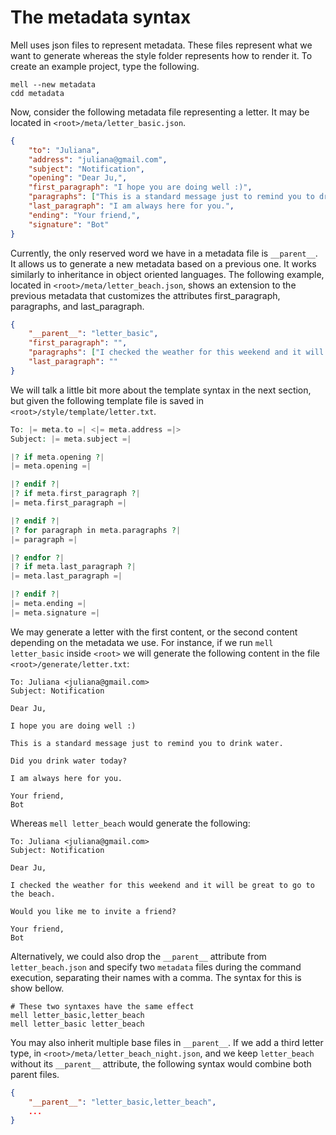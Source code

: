# The metadata syntax

Mell uses json files to represent metadata. These files represent what we want to generate whereas the style folder represents how to render it. To create an example project, type the following.

```shell
mell --new metadata
cdd metadata
```

Now, consider the following metadata file representing a letter. It may be located in `<root>/meta/letter_basic.json`.

```json
{
    "to": "Juliana",
    "address": "juliana@gmail.com",
    "subject": "Notification",
    "opening": "Dear Ju,",
    "first_paragraph": "I hope you are doing well :)",
    "paragraphs": ["This is a standard message just to remind you to drink water.", "Did you drink water today?"],
    "last_paragraph": "I am always here for you.",
    "ending": "Your friend,",
    "signature": "Bot"
}
```

Currently, the only reserved word we have in a metadata file is `__parent__`. It allows us to generate a new metadata based on a previous one. It works similarly to inheritance in object oriented languages. The following example, located in `<root>/meta/letter_beach.json`, shows an extension to the previous metadata that customizes the attributes first_paragraph, paragraphs, and last_paragraph.

```json
{
    "__parent__": "letter_basic",
    "first_paragraph": "",
    "paragraphs": ["I checked the weather for this weekend and it will be great to go to the beach.", "Would you like me to invite a friend?"],
    "last_paragraph": ""
}
```

We will talk a little bit more about the template syntax in the next section, but given the following template file is saved in `<root>/style/template/letter.txt`.

```php
To: |= meta.to =| <|= meta.address =|>
Subject: |= meta.subject =|

|? if meta.opening ?|
|= meta.opening =|

|? endif ?|
|? if meta.first_paragraph ?|
|= meta.first_paragraph =|

|? endif ?|
|? for paragraph in meta.paragraphs ?|
|= paragraph =|

|? endfor ?|
|? if meta.last_paragraph ?|
|= meta.last_paragraph =|

|? endif ?|
|= meta.ending =|
|= meta.signature =|
```

We may generate a letter with the first content, or the second content depending on the metadata we use. For instance, if we run `mell letter_basic` inside `<root>` we will generate the following content in the file `<root>/generate/letter.txt`:

```
To: Juliana <juliana@gmail.com>
Subject: Notification

Dear Ju,

I hope you are doing well :)

This is a standard message just to remind you to drink water.

Did you drink water today?

I am always here for you.

Your friend,
Bot
```

Whereas `mell letter_beach` would generate the following:

```
To: Juliana <juliana@gmail.com>
Subject: Notification

Dear Ju,

I checked the weather for this weekend and it will be great to go to the beach.

Would you like me to invite a friend?

Your friend,
Bot
```

Alternatively, we could also drop the `__parent__` attribute from `letter_beach.json` and specify two `metadata` files during the command execution, separating their names with a comma. The syntax for this is show bellow.

```shell
# These two syntaxes have the same effect
mell letter_basic,letter_beach
mell letter_basic letter_beach
```

You may also inherit multiple base files in `__parent__`. If we add a third letter type, in `<root>/meta/letter_beach_night.json`, and we keep `letter_beach` without its `__parent__` attribute, the following syntax would combine both parent files.

```json
{
    "__parent__": "letter_basic,letter_beach",
    ...
}
```

